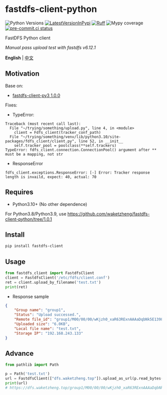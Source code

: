# fastdfs-client-python
![Python Versions](https://img.shields.io/pypi/pyversions/fastdfs-client)
[![LatestVersionInPypi](https://img.shields.io/pypi/v/fastdfs-client.svg?style=flat)](https://pypi.python.org/pypi/fastdfs-client)
[![Ruff](https://img.shields.io/endpoint?url=https://raw.githubusercontent.com/astral-sh/ruff/main/assets/badge/v2.json)](https://github.com/astral-sh/ruff)
![Mypy coverage](https://img.shields.io/badge/mypy-100%25-green.svg)
[![pre-commit.ci status](https://results.pre-commit.ci/badge/github/pre-commit/pre-commit/main.svg)](https://github.com/pre-commit/pre-commit)

FastDFS Python client

*Manual pass upload test with fastdfs v6.12.1*

**English** | [中文](./README.zh.md)

## Motivation

Base on:
- [fastdfs-client-py3 1.0.0](https://pypi.org/project/fastdfs-client-py3/)

Fixes:
- TypeError:
```
Traceback (most recent call last):
  File "~/trying/something/upload.py", line 4, in <module>
    client = Fdfs_client(tracker_conf_path)
  File "~/trying/something/venv/lib/python3.10/site-packages/fdfs_client/client.py", line 52, in __init__
    self.tracker_pool = poolclass(**self.trackers)
TypeError: fdfs_client.connection.ConnectionPool() argument after ** must be a mapping, not str
```
- ResponseError
```
fdfs_client.exceptions.ResponseError: [-] Error: Tracker response length is invaild, expect: 40, actual: 70
```

## Requires

- Python3.10+ (No other dependence)

For Python3.8/Python3.9, use https://github.com/waketzheng/fastdfs-client-python/tree/1.0.1

## Install

```bash
pip install fastdfs-client
```

## Usage

```py
from fastdfs_client import FastdfsClient
client = FastdfsClient('/etc/fdfs/client.conf')
ret = client.upload_by_filename('test.txt')
print(ret)
```
- Response sample
```JSON
{
    "Group name": "group1",
    "Status": "Upload successed.",
    "Remote file_id": "group1/M00/00/00/wKjzh0_xaR63RExnAAAaDqbNk5E1398.txt",
    "Uploaded size": "6.0KB",
    "Local file name": "test.txt",
    "Storage IP": "192.168.243.133"
}
```

## Advance

```py
from pathlib import Path

p = Path('test.txt')
url = FastdfsClient(["dfs.waketzheng.top"]).upload_as_url(p.read_bytes(), p.suffix)
print(url)
# https://dfs.waketzheng.top/group1/M00/00/00/wKjzh0_xaR63RExnAAAaDqbNk5E1398.txt
```
